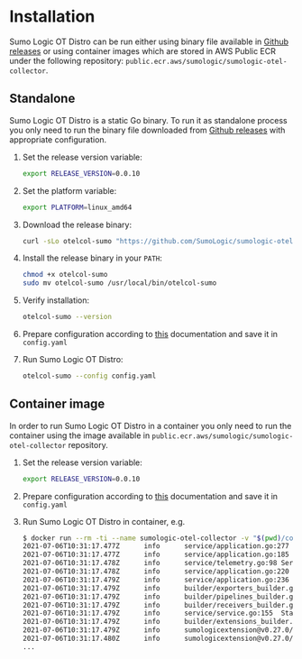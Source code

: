 # Installation

Sumo Logic OT Distro can be run either using binary file available in [Github releases][github_releases] or
using container images which are stored in AWS Public ECR under the following repository:
`public.ecr.aws/sumologic/sumologic-otel-collector`.

## Standalone

Sumo Logic OT Distro is a static Go binary.
To run it as standalone process you only need to run the binary file downloaded from
[Github releases][github_releases] with appropriate configuration.

1. Set the release version variable:

   ```bash
   export RELEASE_VERSION=0.0.10
   ```

1. Set the platform variable:

    ```bash
    export PLATFORM=linux_amd64
    ```

1. Download the release binary:

    ```bash
    curl -sLo otelcol-sumo "https://github.com/SumoLogic/sumologic-otel-collector/releases/download/v${RELEASE_VERSION}/otelcol-sumo-${RELEASE_VERSION}-${PLATFORM}"
    ```

1. Install the release binary in your `PATH`:

    ```bash
    chmod +x otelcol-sumo
    sudo mv otelcol-sumo /usr/local/bin/otelcol-sumo
    ```

1. Verify installation:

    ```bash
    otelcol-sumo --version
    ```

1. Prepare configuration according to [this](Configuration.md) documentation and save it in `config.yaml`

1. Run Sumo Logic OT Distro:

   ```bash
   otelcol-sumo --config config.yaml
   ```

## Container image

In order to run Sumo Logic OT Distro in a container you only need to run the container
using the image available in `public.ecr.aws/sumologic/sumologic-otel-collector` repository.

1. Set the release version variable:

   ```bash
   export RELEASE_VERSION=0.0.10
   ```

1. Prepare configuration according to [this](Configuration.md) documentation and save it in `config.yaml`

1. Run Sumo Logic OT Distro in container, e.g.

    ```bash
    $ docker run --rm -ti --name sumologic-otel-collector -v "$(pwd)/config.yaml:/etc/config.yaml" "public.ecr.aws/sumologic/sumologic-otel-collector:${RELEASE_VERSION}" --config /etc/config.yaml
    2021-07-06T10:31:17.477Z      info      service/application.go:277      Starting otelcol-sumo-linux_amd64...    {"Version": "v0.0.10", "NumCPU": 4}
    2021-07-06T10:31:17.477Z      info      service/application.go:185      Setting up own telemetry...
    2021-07-06T10:31:17.478Z      info      service/telemetry.go:98 Serving Prometheus metrics      {"address": ":8888", "level": 0, "service.instance.id": "596814dd-d8ad-4a4f-b2e9-106c29c416a0"}
    2021-07-06T10:31:17.478Z      info      service/application.go:220      Loading configuration...
    2021-07-06T10:31:17.479Z      info      service/application.go:236      Applying configuration...
    2021-07-06T10:31:17.479Z      info      builder/exporters_builder.go:274        Exporter was built.     {"kind": "exporter", "exporter": "sumologic"}
    2021-07-06T10:31:17.479Z      info      builder/pipelines_builder.go:204        Pipeline was built.     {"pipeline_name": "metrics/1", "pipeline_datatype": "metrics"}
    2021-07-06T10:31:17.479Z      info      builder/receivers_builder.go:230        Receiver was built.     {"kind": "receiver", "name": "telegraf", "datatype": "metrics"}
    2021-07-06T10:31:17.479Z      info      service/service.go:155  Starting extensions...
    2021-07-06T10:31:17.479Z      info      builder/extensions_builder.go:53        Extension is starting...        {"kind": "extension", "name": "sumologic"}
    2021-07-06T10:31:17.479Z      info      sumologicextension@v0.27.0/extension.go:128     Locally stored credentials not found, registering the collector {"kind": "extension", "name": "sumologic"}
    2021-07-06T10:31:17.480Z      info      sumologicextension@v0.27.0/credentials.go:142   Calling register API    {"kind": "extension", "name": "sumologic", "URL": "https://collectors.sumologic.com/api/v1/collector/register"}
    ...
    ```

[github_releases]: https://github.com/SumoLogic/sumologic-otel-collector/releases
